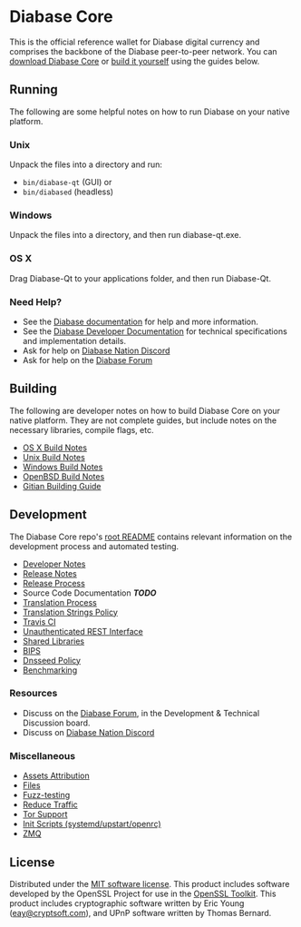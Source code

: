 Diabase Core
==========

This is the official reference wallet for Diabase digital currency and comprises the backbone of the Diabase peer-to-peer network. You can [download Diabase Core](https://www.diabase.com/downloads/) or [build it yourself](#building) using the guides below.

Running
---------------------
The following are some helpful notes on how to run Diabase on your native platform.

### Unix

Unpack the files into a directory and run:

- `bin/diabase-qt` (GUI) or
- `bin/diabased` (headless)

### Windows

Unpack the files into a directory, and then run diabase-qt.exe.

### OS X

Drag Diabase-Qt to your applications folder, and then run Diabase-Qt.

### Need Help?

* See the [Diabase documentation](https://docs.diabase.org)
for help and more information.
* See the [Diabase Developer Documentation](https://diabase-docs.github.io/) 
for technical specifications and implementation details.
* Ask for help on [Diabase Nation Discord](http://diabasechat.org)
* Ask for help on the [Diabase Forum](https://dashpay.com/forum)

Building
---------------------
The following are developer notes on how to build Diabase Core on your native platform. They are not complete guides, but include notes on the necessary libraries, compile flags, etc.

- [OS X Build Notes](build-osx.md)
- [Unix Build Notes](build-unix.md)
- [Windows Build Notes](build-windows.md)
- [OpenBSD Build Notes](build-openbsd.md)
- [Gitian Building Guide](gitian-building.md)

Development
---------------------
The Diabase Core repo's [root README](/README.md) contains relevant information on the development process and automated testing.

- [Developer Notes](developer-notes.md)
- [Release Notes](release-notes.md)
- [Release Process](release-process.md)
- Source Code Documentation ***TODO***
- [Translation Process](translation_process.md)
- [Translation Strings Policy](translation_strings_policy.md)
- [Travis CI](travis-ci.md)
- [Unauthenticated REST Interface](REST-interface.md)
- [Shared Libraries](shared-libraries.md)
- [BIPS](bips.md)
- [Dnsseed Policy](dnsseed-policy.md)
- [Benchmarking](benchmarking.md)

### Resources
* Discuss on the [Diabase Forum](https://dashpay.com/forum), in the Development & Technical Discussion board.
* Discuss on [Diabase Nation Discord](http://diabasechat.org)

### Miscellaneous
- [Assets Attribution](assets-attribution.md)
- [Files](files.md)
- [Fuzz-testing](fuzzing.md)
- [Reduce Traffic](reduce-traffic.md)
- [Tor Support](tor.md)
- [Init Scripts (systemd/upstart/openrc)](init.md)
- [ZMQ](zmq.md)

License
---------------------
Distributed under the [MIT software license](/COPYING).
This product includes software developed by the OpenSSL Project for use in the [OpenSSL Toolkit](https://www.openssl.org/). This product includes
cryptographic software written by Eric Young ([eay@cryptsoft.com](mailto:eay@cryptsoft.com)), and UPnP software written by Thomas Bernard.
